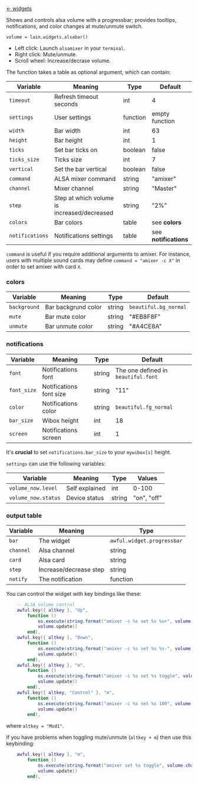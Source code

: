 [<- widgets](https://github.com/copycat-killer/lain/wiki/Widgets)

Shows and controls alsa volume with a progressbar; provides tooltips, notifications, and color changes at mute/unmute switch.

	volume = lain.widgets.alsabar()

* Left click: Launch `alsamixer` in your `terminal`.
* Right click: Mute/unmute.
* Scroll wheel: Increase/decrase volume.

The function takes a table as optional argument, which can contain:

Variable | Meaning | Type | Default
--- | --- | --- | ---
`timeout` | Refresh timeout seconds | int | 4
`settings` | User settings | function | empty function
`width` | Bar width | int | 63
`height` | Bar height | int | 1
`ticks` | Set bar ticks on | boolean | false
`ticks_size` | Ticks size | int | 7
`vertical` | Set the bar vertical | boolean | false
`command` | ALSA mixer command | string | "amixer"
`channel` | Mixer channel | string | "Master" 
`step` | Step at which volume is increased/decreased | string | "2%"
`colors` | Bar colors | table | see **colors**
`notifications` | Notifications settings | table | see **notifications**

`command` is useful if you require additional arguments to amixer. For instance, users with multiple sound cards may define `command = "amixer -c X"` in order to set amixer with card `X`.

### colors

Variable | Meaning | Type | Default
--- | --- | --- | ---
`background` | Bar backgrund color | string | `beautiful.bg_normal`
`mute` | Bar mute color | string | "#EB8F8F"
`unmute` | Bar unmute color | string | "#A4CE8A"

### notifications

Variable | Meaning | Type | Default
--- | --- | --- | ---
`font` | Notifications font | string | The one defined in `beautiful.font`
`font_size` | Notifications font size | string | "11"
`color` | Notifications color | string | `beautiful.fg_normal`
`bar_size` | Wibox height | int | 18
`screen` | Notifications screen | int | 1

It's **crucial** to set `notifications.bar_size` to your `mywibox[s]` height.

`settings` can use the following variables:

Variable | Meaning | Type | Values
--- | --- | --- | ---
`volume_now.level` | Self explained | int | 0-100
`volume_now.status` | Device status | string | "on", "off"
### output table

Variable | Meaning | Type
--- | --- | ---
`bar` | The widget | `awful.widget.progressbar`
`channel` | Alsa channel | string
`card` | Alsa card | string
`step` | Increase/decrease step | string
`notify` | The notification | function

You can control the widget with key bindings like these:

```lua
    -- ALSA volume control
    awful.key({ altkey }, "Up",
        function ()
            os.execute(string.format("amixer -c %s set %s %s+", volume.card, volume.channel, volume.step))
            volume.update()
        end),
    awful.key({ altkey }, "Down",
        function ()
            os.execute(string.format("amixer -c %s set %s %s-", volume.card, volume.channel, volume.step))
            volume.update()
        end),
    awful.key({ altkey }, "m",
        function ()
            os.execute(string.format("amixer -c %s set %s toggle", volume.card, volume.channel))
            volume.update()
        end),
    awful.key({ altkey, "Control" }, "m",
        function ()
            os.execute(string.format("amixer -c %s set %s 100", volume.card, volume.channel))
            volume.update()
        end),
```

where `altkey = "Mod1"`.


If you have problems when toggling mute/unmute (`altkey + m`) then use this keybinding:

```lua
    awful.key({ altkey }, "m",
        function ()
            os.execute(string.format("amixer set %s toggle", volume.channel))
            volume.update()
        end),
```